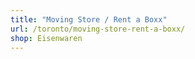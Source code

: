 ```yaml
---
title: "Moving Store / Rent a Boxx"
url: /toronto/moving-store-rent-a-boxx/
shop: Eisenwaren
---
```

